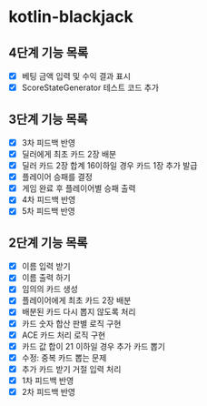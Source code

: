 # kotlin-blackjack

## 4단계 기능 목록
- [x] 베팅 금액 입력 및 수익 결과 표시
- [x] ScoreStateGenerator 테스트 코드 추가

## 3단계 기능 목록
- [x] 3차 피드백 반영
- [x] 딜러에게 최초 카드 2장 배분
- [x] 딜러 카드 2장 합계 16이하일 경우 카드 1장 추가 발급
- [x] 플레이어 승패를 결정
- [x] 게임 완료 후 플레이어별 승패 출력
- [x] 4차 피드백 반영
- [x] 5차 피드백 반영

## 2단계 기능 목록
- [x] 이름 입력 받기
- [x] 이름 출력 하기
- [x] 임의의 카드 생성
- [x] 플레이어에게 최초 카드 2장 배분
- [x] 배분된 카드 다시 뽑지 않도록 처리
- [x] 카드 숫자 합산 판별 로직 구현
- [x] ACE 카드 처리 로직 구현
- [x] 카드 값 합이 21 이하일 경우 추가 카드 뽑기
- [x] 수정: 중복 카드 뽑는 문제
- [x] 추가 카드 받기 거절 입력 처리
- [x] 1차 피드백 반영
- [x] 2차 피드백 반영
